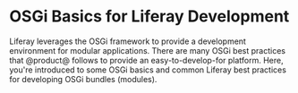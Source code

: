 # OSGi Basics for Liferay Development [](id=osgi-basics-for-liferay-development)

Liferay leverages the OSGi framework to provide a development environment for
modular applications. There are many OSGi best practices that @product@ follows
to provide an easy-to-develop-for platform. Here, you're introduced to some OSGi
basics and common Liferay best practices for developing OSGi bundles (modules). 
